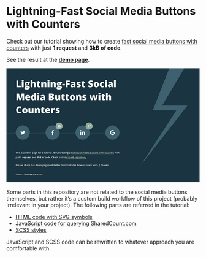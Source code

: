 # Lightning-Fast Social Media Buttons with Counters

Check out our tutorial showing how to create [fast social media buttons with counters](https://www.xfive.co/blog/lightning-fast-social-media-buttons-with-counters/) with just **1 request** and **3kB of code**.

See the result at the **[demo page](http://xfiveco.github.io/fast-social-media-buttons/)**.

[![Fast Social Media Buttons](dist/img/fast-social-media-buttons-small2.jpg)](http://xfiveco.github.io/fast-social-media-buttons/)

Some parts in this repository are not related to the social media buttons themselves, but rather it’s a custom build workflow of this project (probably irrelevant in your project). The following parts are referred in the tutorial:

- [HTML code with SVG symbols](https://github.com/xfiveco/fast-social-media-buttons/blob/gh-pages/index.html)
- [JavaScript code for querying SharedCount.com](https://github.com/xfiveco/fast-social-media-buttons/blob/gh-pages/assets/js/modules/shareButtons.js)
- [SCSS styles](https://github.com/xfiveco/fast-social-media-buttons/blob/gh-pages/assets/scss/_components.share-buttons.scss)

JavaScript and SCSS code can be rewritten to whatever approach you are comfortable with.
